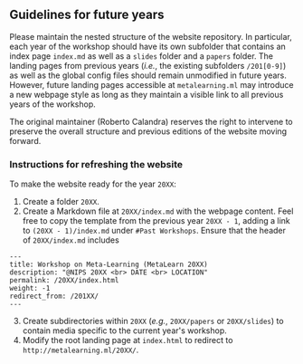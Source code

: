 ## Guidelines for future years

Please maintain the nested structure of the website repository. In particular, each year of the workshop should have its own subfolder that contains an index page `index.md` as well as a `slides` folder and a `papers` folder. The landing pages from previous years (_i.e._, the existing subfolders `/201[0-9]`) as well as the global config files should remain unmodified in future years. However, future landing pages accessible at `metalearning.ml` may introduce a new webpage style as long as they maintain a visible link to all previous years of the workshop.

The original maintainer (Roberto Calandra) reserves the right to intervene to preserve the overall structure and previous editions of the website moving forward.

### Instructions for refreshing the website

To make the website ready for the year `20XX`:

1.  Create a folder `20XX`.
2.  Create a Markdown file at `20XX/index.md` with the webpage content. Feel free to copy the template from the previous year `20XX - 1`, adding a link to `(20XX - 1)/index.md` under `#Past Workshops`. Ensure that the header of `20XX/index.md` includes 

```
---
title: Workshop on Meta-Learning (MetaLearn 20XX)
description: "@NIPS 20XX <br> DATE <br> LOCATION"
permalink: /20XX/index.html
weight: -1
redirect_from: /201XX/
---
```
3. Create subdirectories within `20XX` (_e.g._, `20XX/papers` or `20XX/slides`) to contain media specific to the current year's workshop.
4. Modify the root landing page at `index.html` to redirect to `http://metalearning.ml/20XX/`.
